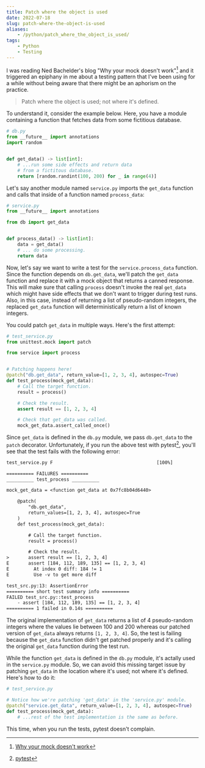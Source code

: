 ```yaml
---
title: Patch where the object is used
date: 2022-07-18
slug: patch-where-the-object-is-used
aliases:
    - /python/patch_where_the_object_is_used/
tags:
    - Python
    - Testing
---
```


I was reading Ned Bachelder's blog "Why your mock doesn't work"[^1] and it triggered an
epiphany in me about a testing pattern that I've been using for a while without being aware
that there might be an aphorism on the practice.

> Patch where the object is used; not where it's defined.

To understand it, consider the example below. Here, you have a module containing a function
that fetches data from some fictitious database.

```py
# db.py
from __future__ import annotations
import random


def get_data() -> list[int]:
    # ...run some side effects and return data
    # from a fictitous database.
    return [random.randint(100, 200) for _ in range(4)]
```

Let's say another module named `service.py` imports the `get_data` function and calls that
inside of a function named `process_data`:

```py
# service.py
from __future__ import annotations

from db import get_data


def process_data() -> list[int]:
    data = get_data()
    # ... do some processing.
    return data
```

Now, let's say we want to write a test for the `service.process_data` function. Since the
function depends on `db.get_data`, we'll patch the `get_data` function and replace it with a
mock object that returns a canned response. This will make sure that calling `process`
doesn't invoke the real `get_data` which might have side effects that we don't want to
trigger during test runs. Also, in this case, instead of returning a list of pseudo-random
integers, the replaced `get_data` function will deterministically return a list of known
integers.

You could patch `get_data` in multiple ways. Here's the first attempt:

```py
# test_service.py
from unittest.mock import patch

from service import process


# Patching happens here!
@patch("db.get_data", return_value=[1, 2, 3, 4], autospec=True)
def test_process(mock_get_data):
    # Call the target function.
    result = process()

    # Check the result.
    assert result == [1, 2, 3, 4]

    # Check that get_data was called.
    mock_get_data.assert_called_once()
```

Since `get_data` is defined in the `db.py` module, we pass `db.get_data` to the `patch`
decorator. Unfortunately, if you run the above test with pytest[^2], you'll see that the
test fails with the following error:

```txt
test_service.py F                                      [100%]

========== FAILURES ==========
__________ test_process __________

mock_get_data = <function get_data at 0x7fc8b04d6440>

    @patch(
        "db.get_data",
        return_values=[1, 2, 3, 4], autospec=True
    )
    def test_process(mock_get_data):

        # Call the target function.
        result = process()

        # Check the result.
>       assert result == [1, 2, 3, 4]
E       assert [184, 112, 189, 135] == [1, 2, 3, 4]
E         At index 0 diff: 184 != 1
E         Use -v to get more diff

test_src.py:13: AssertionError
========== short test summary info ==========
FAILED test_src.py::test_process
    - assert [184, 112, 189, 135] == [1, 2, 3, 4]
========== 1 failed in 0.14s ==========
```

The original implementation of `get_data` returns a list of 4 pseudo-random integers where
the values lie between 100 and 200 whereas our patched version of `get_data` always returns
`[1, 2, 3, 4]`. So, the test is failing because the `get_data` function didn't get patched
properly and it's calling the original `get_data` function during the test run.

While the function `get_data` is defined in the `db.py` module, it's actally used in the
`service.py` module. So, we can avoid this missing target issue by patching `get_data` in
the location where it's used; not where it's defined. Here's how to do it:

```py
# test_service.py

# Notice how we're patching 'get_data' in the 'service.py' module.
@patch("service.get_data", return_value=[1, 2, 3, 4], autospec=True)
def test_process(mock_get_data):
    # ...rest of the test implementation is the same as before.
```

This time, when you run the tests, pytest doesn't complain.

[^1]:
    [Why your mock doesn't work](https://nedbatchelder.com/blog/201908/why_your_mock_doesnt_work.html)

[^2]: [pytest](https://docs.pytest.org/en/latest/)
